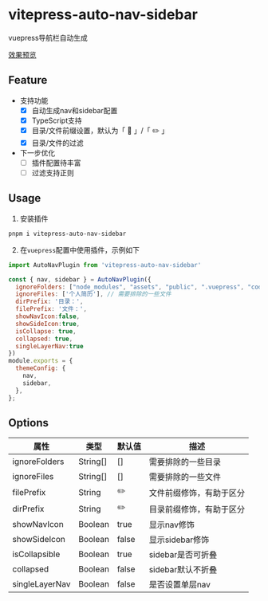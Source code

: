 # vitepress-auto-nav-sidebar

vuepress导航栏自动生成

[效果预览](https://blog.merlin218.top)

## Feature

- 支持功能
    - [x] 自动生成nav和sidebar配置
    - [x] TypeScript支持
    - [x] 目录/文件前缀设置，默认为「 📂 」/「 ✏️ 」
    - [x] 目录/文件的过滤
- 下一步优化
   - [ ] 插件配置待丰富
   - [ ] 过滤支持正则

## Usage

1. 安装插件

```bash
pnpm i vitepress-auto-nav-sidebar
```

2. 在`vuepress`配置中使用插件，示例如下

```js
import AutoNavPlugin from 'vitepress-auto-nav-sidebar'

const { nav, sidebar } = AutoNavPlugin({
  ignoreFolders: ["node_modules", "assets", "public", ".vuepress", "code", ".obsidian", "utils"], // 需要排除的一些目录
  ignoreFiles: ['个人简历'], // 需要排除的一些文件
  dirPrefix: '目录：',
  filePrefix: '文件：',
  showNavIcon:false,
  showSideIcon:true,
  isCollapse: true,
  collapsed: true,
  singleLayerNav:true
})
module.exports = {
  themeConfig: {
    nav,
    sidebar,
  },
};
```

## Options

| 属性          | 类型                  | 默认值  | 描述                                                                                                                                               |
| ------------- | --------------------- | ------- | --------------------------------------------------------------------------------------------------------------------------------------------------                                                                                                                                  |
| ignoreFolders | String[]              | []      | 需要排除的一些目录                                                                                                                                 |
| ignoreFiles   | String[]              | []      | 需要排除的一些文件                                                                                                                                 |
| filePrefix    | String                | ✏️       | 文件前缀修饰，有助于区分                                                                                                                           |
| dirPrefix    | String                | ✏️       | 目录前缀修饰，有助于区分                                                                                                                           |
| showNavIcon     | Boolean                | true       | 显示nav修饰                                                                                                                           |
| showSideIcon         | Boolean                | false        | 显示sidebar修饰                                                                                                           |
| isCollapsible    | Boolean                | true       | sidebar是否可折叠                                                                                                                           |
| collapsed    | Boolean                | false       | sidebar默认不折叠                                                                                                                           |
| singleLayerNav    | Boolean                | false       | 是否设置单层nav                                                                                          |
